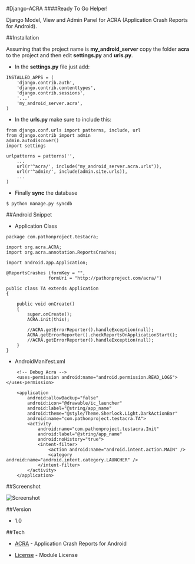 #Django-ACRA
####Ready To Go Helper!

Django Model, View and Admin Panel for ACRA (Application Crash Reports for Android).


##Installation

Assuming that the project name is **my_android_server** copy the folder **acra** to the project and then edit **settings.py** and **urls.py**.



- In the **settings.py** file just add:

```
INSTALLED_APPS = (
    'django.contrib.auth',
	'django.contrib.contenttypes',
	'django.contrib.sessions',
    '...'
	'my_android_server.acra',
)
```

 - In the **urls.py** make sure to include this:

```
from django.conf.urls import patterns, include, url
from django.contrib import admin
admin.autodiscover()
import settings

urlpatterns = patterns('',
    ...
	url(r'^acra/', include("my_android_server.acra.urls")),
	url(r'^admin/', include(admin.site.urls)),
    ...
)
```

- Finally **sync** the database

```
$ python manage.py syncdb
```

##Android Snippet

- Application Class

```
package com.pathonproject.testacra;

import org.acra.ACRA;
import org.acra.annotation.ReportsCrashes;

import android.app.Application;

@ReportsCrashes (formKey = "",
    			formUri = "http://pathonproject.com/acra/")
    
public class TA extends Application
{

	public void onCreate()
	{
	    super.onCreate();
	    ACRA.init(this);
	    
	    //ACRA.getErrorReporter().handleException(null);
	    ACRA.getErrorReporter().checkReportsOnApplicationStart();
	    //ACRA.getErrorReporter().handleException(null);
	}
}
```

- AndroidManifest.xml

``` 
    <!-- Debug Acra -->
    <uses-permission android:name="android.permission.READ_LOGS"></uses-permission>
    
    <application
        android:allowBackup="false"
        android:icon="@drawable/ic_launcher"
        android:label="@string/app_name"
        android:theme="@style/Theme.Sherlock.Light.DarkActionBar" 
        android:name="com.pathonproject.testacra.TA">
        <activity
            android:name="com.pathonproject.testacra.Init"
            android:label="@string/app_name"
            android:noHistory="true">
            <intent-filter>
                <action android:name="android.intent.action.MAIN" />
                <category android:name="android.intent.category.LAUNCHER" />
            </intent-filter>
        </activity>
    </application>
```

##Screenshot

![Screenshot](https://raw.github.com/Simpsonpt/django-acra/master/Screenshot.png)
 
##Version

* 1.0

##Tech

* [ACRA] - Application Crash Reports for Android
* [License] - Module License


  [ACRA]: https://github.com/ACRA/acra   
  [License]: https://github.com/Simpsonpt/django-acra/blob/master/LICENSE    
